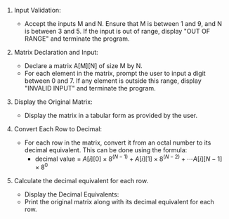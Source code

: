 1. Input Validation:
   - Accept the inputs M and N. Ensure that M is between 1 and 9, and N is between 3 and 5. If the input is out of range, display "OUT OF RANGE" and terminate the program.

2. Matrix Declaration and Input:
   - Declare a matrix A[M][N] of size M by N.
   - For each element in the matrix, prompt the user to input a digit between 0 and 7. If any element is outside this range, display "INVALID INPUT" and terminate the program.

3. Display the Original Matrix:
   - Display the matrix in a tabular form as provided by the user.

4. Convert Each Row to Decimal:
   - For each row in the matrix, convert it from an octal number to its decimal equivalent. This can be done using the formula: 
     - $\text{decimal value\ = }A\left[i\right]\left[0\right]\times8^{\left(N-1\right)}+A\left[i\right]\left[1\right]\times8^{\left(N-2\right)}+\cdots A\left[i\right]\left[N-1\right]\times8^0$

5. Calculate the decimal equivalent for each row.
   - Display the Decimal Equivalents:
   - Print the original matrix along with its decimal equivalent for each row.
 
